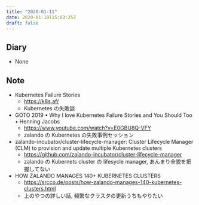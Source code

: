 ```yaml
---
title: "2020-01-11"
date: 2020-01-10T15:03:25Z
draft: false
---
```


## Diary

* None

## Note

* Kubernetes Failure Stories
  * https://k8s.af/
  * Kubernetes の失敗談
* GOTO 2019 • Why I love Kubernetes Failure Stories and You Should Too • Henning Jacobs
  * https://www.youtube.com/watch?v=E0GBU8Q-VFY
  * zalando の Kubernetes の失敗事例セッション
* zalando-incubator/cluster-lifecycle-manager: Cluster Lifecycle Manager (CLM) to provision and update multiple Kubernetes clusters
  * https://github.com/zalando-incubator/cluster-lifecycle-manager
  * zalando の Kubernets cluster の lifesycle manager, あんまり全貌を把握してない
* HOW ZALANDO MANAGES 140+ KUBERNETES CLUSTERS
  * https://srcco.de/posts/how-zalando-manages-140-kubernetes-clusters.html
  * 上のやつの詳しい話, 頻繁なクラスタの更新うちもやりたい
